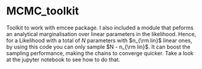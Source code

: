 # MCMC_toolkit
Toolkit to work with emcee package. I also included a module that peforms an analytical marginalisation over linear parameters in the likelihood. 
Hence, for a Likelihood with a total of $N$ parameters with $n_{\rm lin}$ linear ones, by using this code you can only sample $N - n_{\rm lin}$. 
It can boost the sampling performance, making the chains to converge quicker. Take a look at the jupyter notebook to see how to do that.
